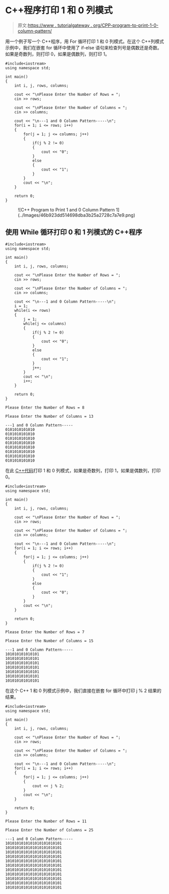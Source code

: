 # C++程序打印 1 和 0 列模式

> 原文:[https://www . tutorialgateway . org/CPP-program-to-print-1-0-column-pattern/](https://www.tutorialgateway.org/cpp-program-to-print-1-and-0-column-pattern/)

用一个例子写一个 C++程序，用 For 循环打印 1 和 0 列模式。在这个 C++列模式示例中，我们在嵌套 for 循环中使用了 if-else 语句来检查列号是偶数还是奇数。如果是奇数列，则打印 0，如果是偶数列，则打印 1。

```
#include<iostream>
using namespace std;

int main()
{
	int i, j, rows, columns;

    cout << "\nPlease Enter the Number of Rows = ";
    cin >> rows;

    cout << "\nPlease Enter the Number of Columns = ";
    cin >> columns;

    cout << "\n---1 and 0 Column Pattern-----\n";
    for(i = 1; i <= rows; i++)
    {
    	for(j = 1; j <= columns; j++)
		{
			if(j % 2 != 0)
			{
				cout << "0";
			}
			else
			{
				cout << "1";
			}       	
        }
        cout << "\n";
    }

 	return 0;
}
```

<figure class="wp-block-image size-large">![C++ Program to Print 1 and 0 Column Pattern 1](../Images/46b923dd514698dba3b25a2728c7a7e9.png)</figure>

## 使用 While 循环打印 0 和 1 列模式的 C++程序

```
#include<iostream>
using namespace std;

int main()
{
	int i, j, rows, columns;

    cout << "\nPlease Enter the Number of Rows = ";
    cin >> rows;

    cout << "\nPlease Enter the Number of Columns = ";
    cin >> columns;

    cout << "\n---1 and 0 Column Pattern-----\n";
    i = 1; 
    while(i <= rows)
    {
    	j = 1; 
    	while(j <= columns)
		{
			if(j % 2 != 0)
			{
				cout << "0";
			}
			else
			{
				cout << "1";
			}   
			j++;    	
        }
        cout << "\n";
        i++;
    }

 	return 0;
}
```

```
Please Enter the Number of Rows = 8

Please Enter the Number of Columns = 13

---1 and 0 Column Pattern-----
0101010101010
0101010101010
0101010101010
0101010101010
0101010101010
0101010101010
0101010101010
0101010101010
```

在此 [C++代码](https://www.tutorialgateway.org/cpp-programs/)打印 1 和 0 列模式，如果是奇数列，打印 1，如果是偶数列，打印 0。

```
#include<iostream>
using namespace std;

int main()
{
	int i, j, rows, columns;

    cout << "\nPlease Enter the Number of Rows = ";
    cin >> rows;

    cout << "\nPlease Enter the Number of Columns = ";
    cin >> columns;

    cout << "\n---1 and 0 Column Pattern-----\n";
    for(i = 1; i <= rows; i++)
    {
    	for(j = 1; j <= columns; j++)
		{
			if(j % 2 != 0)
			{
				cout << "1";
			}
			else
			{
				cout << "0";
			}       	
        }
        cout << "\n";
    }

 	return 0;
}
```

```
Please Enter the Number of Rows = 7

Please Enter the Number of Columns = 15

---1 and 0 Column Pattern-----
101010101010101
101010101010101
101010101010101
101010101010101
101010101010101
101010101010101
101010101010101
```

在这个 C++ 1 和 0 列模式示例中，我们直接在嵌套 for 循环中打印 j % 2 结果的结果。

```
#include<iostream>
using namespace std;

int main()
{
	int i, j, rows, columns;

    cout << "\nPlease Enter the Number of Rows = ";
    cin >> rows;

    cout << "\nPlease Enter the Number of Columns = ";
    cin >> columns;

    cout << "\n---1 and 0 Column Pattern-----\n";
    for(i = 1; i <= rows; i++)
    {
    	for(j = 1; j <= columns; j++)
		{
			cout << j % 2;    	
        }
        cout << "\n";
    }

 	return 0;
}
```

```
Please Enter the Number of Rows = 11

Please Enter the Number of Columns = 25

---1 and 0 Column Pattern-----
1010101010101010101010101
1010101010101010101010101
1010101010101010101010101
1010101010101010101010101
1010101010101010101010101
1010101010101010101010101
1010101010101010101010101
1010101010101010101010101
1010101010101010101010101
1010101010101010101010101
1010101010101010101010101
```